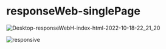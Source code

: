 # responseWeb-singlePage

![Desktop-responseWebH-index-html-2022-10-18-22_21_20](https://user-images.githubusercontent.com/100482638/196525943-3cd7d307-8183-40a8-bcbb-4c51dbc3ac65.png)

![responsive](https://user-images.githubusercontent.com/100482638/196525958-a9ee25c8-5e3b-4d20-9185-3a643e59d553.png)


